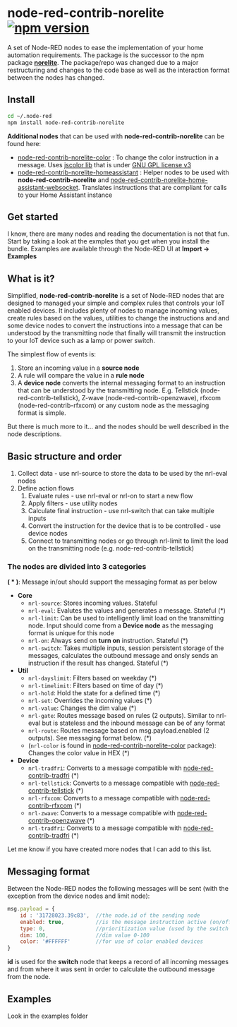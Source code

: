 # node-red-contrib-norelite [![npm version](https://badge.fury.io/js/node-red-contrib-norelite.svg)](https://badge.fury.io/js/node-red-contrib-norelite)
A set of Node-RED nodes to ease the implementation of your home automation requirements.
The package is the successor to the npm package [**norelite**](https://www.npmjs.com/package/norelite). The package/repo was changed due to a major restructuring and changes to the code base as well as the interaction format between the nodes has changed.
## Install
```bash
cd ~/.node-red
npm install node-red-contrib-norelite
```
**Additional nodes** that can be used with **node-red-contrib-norelite** can be found here:
- [node-red-contrib-norelite-color](https://www.npmjs.com/package/node-red-contrib-norelite-color) : To change the color instruction in a message. Uses [jscolor lib](http://jscolor.com/) that is under [GNU GPL license v3](http://www.gnu.org/licenses/gpl-3.0.txt)
- [node-red-contrib-norelite-homeassistant](https://www.npmjs.com/package/node-red-contrib-norelite-homeassistant) : Helper nodes to be used with **node-red-contrib-norelite**  and [node-red-contrib-norelite-home-assistant-websocket](https://www.npmjs.com/package/node-red-contrib-home-assistant-websocket). Translates instructions that are compliant for calls to your Home Assistant instance

## Get started
I know, there are many nodes and reading the documentation is not that fun. Start by taking a look at the exmples that you get when you install the bundle. Examples are available through the Node-RED UI at **Import -> Examples**

## What is it?
Simplified, **node-red-contrib-norelite** is a set of Node-RED nodes that are designed to managed your simple and complex rules that controls your IoT enabled devices. It includes plenty of nodes to manage incoming values, create rules based on the values, utilities to change the instructions and and some device nodes to convert the instructions into a message that can be understood by the transmitting node that finally will transmit the instruction to your IoT device such as a lamp or power switch.

The simplest flow of events is:
1. Store an incoming value in a **source node**
2. A rule will compare the value in a **rule node**
4. A **device node** converts the internal messaging format to an instruction that can be understood by the transmitting node. E.g. Tellstick (node-red-contrib-tellstick), Z-wave (node-red-contrib-openzwave), rfxcom (node-red-contrib-rfxcom) or any custom node as the messaging format is simple.

But there is much more to it... and the nodes should be well described in the node descriptions.


## Basic structure and order ##
1. Collect data - use nrl-source to store the data to be used by the nrl-eval nodes
2. Define action flows
    1. Evaluate rules - use nrl-eval or nrl-on to start a new flow
    2. Apply filters - use utility nodes
    3. Calculate final instruction - use nrl-switch that can take multiple inputs
    4. Convert the instruction for the device that is to be controlled - use device nodes
    5. Connect to transmitting nodes or go through nrl-limit to limit the load on the transmitting node (e.g. node-red-contrib-tellstick)

### The nodes are divided into 3 categories ###
**( * )**: Message in/out should support the messaging format as per below
- **Core**
    - `nrl-source`: Stores incoming values. Stateful
    - `nrl-eval`: Evalutes the values and generates a message. Stateful (*)
    - `nrl-limit`: Can be used to intelligently limit load on the transmitting node. Input should come from a **Device node** as the messaging format is unique for this node
    - `nrl-on`: Always send on **turn on** instruction. Stateful (*)
    - `nrl-switch`: Takes multiple inputs, session persistent storage of the messages, calculates the outbound message and onsly sends an instruction if the result has changed. Stateful (*)
- **Util**
    - `nrl-dayslimit`: Filters based on weekday (*)
    - `nrl-timelimit`: Filters based on time of day (*)
    - `nrl-hold`: Hold the state for a defined time (*)
    - `nrl-set`: Overrides the incoming values (*)
    - `nrl-value`: Changes the dim value (*)
    - `nrl-gate`: Routes message based on rules (2 outputs). Similar to nrl-eval but is stateless and the inbound message can be of any format
    - `nrl-route`: Routes message based on msg.payload.enabled (2 outputs). See messaging format below. (*)
    - (`nrl-color` is found in [node-red-contrib-norelite-color](https://www.npmjs.com/package/node-red-contrib-norelite-color) package): Changes the color value in HEX (*)
- **Device**
     - `nrl-tradfri`: Converts to a message compatible with [node-red-contrib-tradfri](https://www.npmjs.com/package/node-red-contrib-tradfri) (*)
    - `nrl-tellstick`: Converts to a message compatible with [node-red-contrib-tellstick](https://www.npmjs.com/package/node-red-contrib-tellstick) (*)
    - `nrl-rfxcom`: Converts to a message compatible with [node-red-contrib-rfxcom](https://www.npmjs.com/package/node-red-contrib-rfxcom) (*)
    - `nrl-zwave`: Converts to a message compatible with [node-red-contrib-openzwave](https://www.npmjs.com/package/node-red-contrib-openzwave) (*)
    - `nrl-tradfri`: Converts to a message compatible with [node-red-contrib-tradfri](https://www.npmjs.com/package/node-red-contrib-tradfri) (*)

Let me know if you have created more nodes that I can add to this list.

## Messaging format
Between the Node-RED nodes the following messages will be sent (with the exception from the device nodes and limit node):
```javascript
msg.payload = {
    id : '31728023.39c83',  //the node.id of the sending node
    enabled: true,          //is the message instruction active (on/off)
    type: 0,                //prioritization value (used by the switch node). Default '0'
    dim: 100,               //dim value 0-100
    color: '#FFFFFF'        //for use of color enabled devices
}
```
**id** is used for the **switch** node that keeps a record of all incoming messages and from where it was sent in order to calculate the outbound message from the node.

## Examples
Look in the examples folder